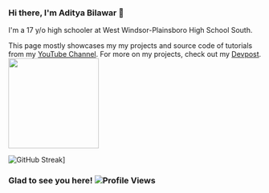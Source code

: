### Hi there, I'm Aditya Bilawar 👋
I'm a 17 y/o high schooler at West Windsor-Plainsboro High School South.

This page mostly showcases my my projects and source code of tutorials from my [YouTube Channel](https://www.youtube.com/channel/UCOOOZBJ0XdKhP2RLMp-wAYQ). For more on my projects, check out my [Devpost](https://devpost.com/adityabilawar?ref_content=user-portfolio&ref_feature=portfolio&ref_medium=global-nav).
<img height="180em" src="https://github-readme-stats.vercel.app/api?username=adityabilawar&show_icons=true&hide_border=true&&count_private=true&include_all_commits=true" />

![GitHub Streak](http://github-readme-streak-stats.herokuapp.com?user=adityabilawar&hide_border=true)]
### Glad to see you here! ![Profile Views](https://visitor-badge.glitch.me/badge?page_id=adityabilawar)
